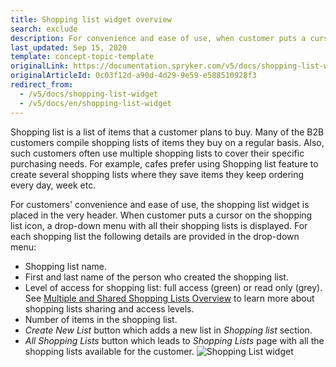 ```yaml
---
title: Shopping list widget overview
search: exclude
description: For convenience and ease of use, when customer puts a cursor on the shopping list icon, a drop-down list with all their shopping lists is displayed.
last_updated: Sep 15, 2020
template: concept-topic-template
originalLink: https://documentation.spryker.com/v5/docs/shopping-list-widget
originalArticleId: 0c03f12d-a90d-4d29-9e59-e588510928f3
redirect_from:
  - /v5/docs/shopping-list-widget
  - /v5/docs/en/shopping-list-widget
---
```


Shopping list is a list of items that a customer plans to buy. Many of the B2B customers compile shopping lists of items they buy on a regular basis. Also, such customers often use multiple shopping lists to cover their specific purchasing needs. For example, cafes prefer using Shopping list feature to create several shopping lists where they save items they keep ordering every day, week etc.

For customers' convenience and ease of use, the shopping list widget is placed in the very header. When customer puts a cursor on the shopping list icon, a drop-down menu with all their shopping lists is displayed. For each shopping list the following details are provided in the drop-down menu:

* Shopping list name.
* First and last name of the person who created the shopping list.
* Level of access for shopping list: full access (green) or read only (grey). See [Multiple and Shared Shopping Lists Overview](/docs/scos/user/features/{{page.version}}/shopping-lists-feature-overview/shopping-lists-feature-overview.html) to learn more about shopping lists sharing and access levels.
* Number of items in the shopping list.
* *Create New List* button which adds a new list in *Shopping list* section.
* *All Shopping Lists* button which leads to *Shopping Lists* page with all the shopping lists available for the customer.
![Shopping List widget](https://spryker.s3.eu-central-1.amazonaws.com/docs/Features/Shopping+List/Shopping+List+Widget/Shopping+List+Widget+Feature+Overview/Shopping-list-widget.png)
